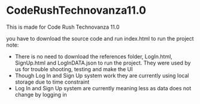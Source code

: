 # CodeRushTechnovanza11.0
This is made for Code Rush Technovanza 11.0

you have to download the source code and run index.html to run the project
note: 
  - There is no need to download the references folder, LogIn.html, SignUp.html and LogInDATA.json to run the project. They were used by us for trouble shooting, testing and make the UI
  - Though Log In and Sign Up system work they are currently using local storage due to time constraint
  - Log In and Sign Up system are currently meaning less as data does not change by logging in

